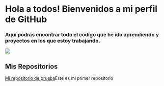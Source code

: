 # Hola a todos! Bienvenidos a mi perfil de GitHub


### Aquí podrás encontrar todo el código que he ido aprendiendo y proyectos en los que estoy trabajando.

![](https://media.licdn.com/dms/image/C4E1BAQHvxbLvipgkHw/company-background_10000/0?e=2159024400&v=beta&t=4N4YfyXG-uTZYZcKohwr2hnqTy4dZQbldG9jUhziP1c)

## Mis Repositorios

[Mi repositorio de prueba](https://github.com/MarcelodeHaro/MiPrimerRepositorio.git)Este es mi primer repositorio
